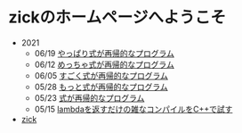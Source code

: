 # zickのホームページへようこそ

* 2021
  * 06/19 [やっぱり式が再帰的なプログラム](/2021/recursion5.md)
  * 06/12 [めっちゃ式が再帰的なプログラム](/2021/recursion4.md)
  * 06/05 [すごく式が再帰的なプログラム](/2021/recursion3.md)
  * 05/28 [もっと式が再帰的なプログラム](/2021/recursion2.md)
  * 05/23 [式が再帰的なプログラム](/2021/recursion.md)
  * 05/15 [lambdaを返すだけの雑なコンパイルをC++で試す](/2021/compile.md)
* [zick](/zick.md)
